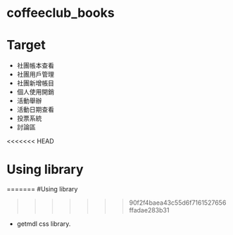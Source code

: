 # coffeeclub_books

# Target
* 社團帳本查看
* 社團用戶管理
* 社團新增帳目
* 個人使用開銷
* 活動舉辦
* 活動日期查看
* 投票系統
* 討論區

<<<<<<< HEAD
# Using library
=======
#Using library
>>>>>>> 90f2f4baea43c55d6f7161527656ffadae283b31
* getmdl css library.
